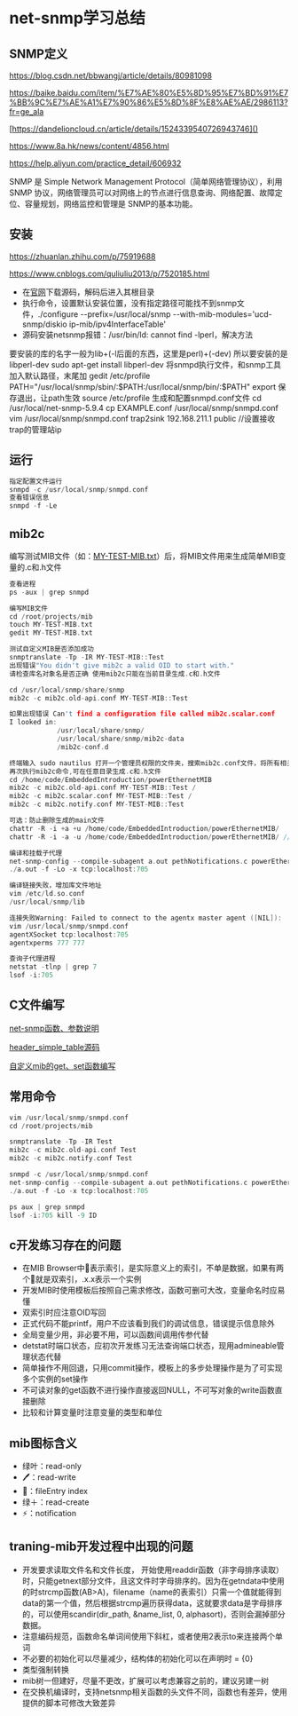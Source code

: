 # net-snmp学习总结

## SNMP定义

<https://blog.csdn.net/bbwangj/article/details/80981098> 

<https://baike.baidu.com/item/%E7%AE%80%E5%8D%95%E7%BD%91%E7%BB%9C%E7%AE%A1%E7%90%86%E5%8D%8F%E8%AE%AE/2986113?fr=ge_ala>

[https://dandelioncloud.cn/article/details/1524339540726943746]()

<https://www.8a.hk/news/content/4856.html>

<https://help.aliyun.com/practice_detail/606932>

SNMP 是 Simple Network Management Protocol（简单网络管理协议），利用 SNMP 协议，网络管理员可以对网络上的节点进行信息查询、网络配置、故障定位、容量规划，网络监控和管理是 SNMP的基本功能。

## 安装

<https://zhuanlan.zhihu.com/p/75919688>

<https://www.cnblogs.com/quliuliu2013/p/7520185.html>

*   在[官网](https://sourceforge.net/projects/net-snmp/)下载源码，解码后进入其根目录
*   执行命令，设置默认安装位置，没有指定路径可能找不到snmp文件，./configure --prefix=/usr/local/snmp --with-mib-modules='ucd-snmp/diskio ip-mib/ipv4InterfaceTable'
*   源码安装netsnmp报错：/usr/bin/ld: cannot find -lperl，解决方法

要安装的库的名字一般为lib+(-l后面的东西，这里是perl)+(-dev) 所以要安装的是libperl-dev sudo apt-get install libperl-dev 将snmpd执行文件，和snmp工具加入默认路径，末尾加 gedit /etc/profile PATH="/usr/local/snmp/sbin/:\$PATH:/usr/local/snmp/bin/:\$PATH" export 保存退出，让path生效 source /etc/profile 生成和配置snmpd.conf文件 cd /usr/local/net-snmp-5.9.4 cp EXAMPLE.conf /usr/local/snmp/snmpd.conf vim /usr/local/snmp/snmpd.conf trap2sink 192.168.211.1 public //设置接收trap的管理站ip

## 运行

```c
指定配置文件运行
snmpd -c /usr/local/snmp/snmpd.conf
查看错误信息
snmpd -f -Le
```

## mib2c

编写测试MIB文件（如：[MY-TEST-MIB.txt](note://WEBa0938d8b6532e534ba80f51055582a61)）后，将MIB文件用来生成简单MIB变量的.c和.h文件

```c
查看进程 
ps -aux | grep snmpd 

编写MIB文件 
cd /root/projects/mib 
touch MY-TEST-MIB.txt 
gedit MY-TEST-MIB.txt 

测试自定义MIB是否添加成功 
snmptranslate -Tp -IR MY-TEST-MIB::Test 
出现错误"You didn't give mib2c a valid OID to start with." 
请检查库名对象名是否正确 使用mib2c只能在当前目录生成.c和.h文件 

cd /usr/local/snmp/share/snmp 
mib2c -c mib2c.old-api.conf MY-TEST-MIB::Test 

如果出现错误 Can't find a configuration file called mib2c.scalar.conf 
I looked in: 
			/usr/local/share/snmp/ 
			/usr/local/share/snmp/mib2c-data 
			/mib2c-conf.d 

终端输入 sudo nautilus 打开一个管理员权限的文件夹，搜索mib2c.conf文件，将所有相关的文件拷贝到上述任一 文件夹中，
再次执行mib2c命令,可在任意目录生成.c和.h文件 
cd /home/code/EmbeddedIntroduction/powerEthernetMIB 
mib2c -c mib2c.old-api.conf MY-TEST-MIB::Test / 
mib2c -c mib2c.scalar.conf MY-TEST-MIB::Test /
mib2c -c mib2c.notify.conf MY-TEST-MIB::Test 

可选：防止删除生成的main文件 
chattr -R -i +a +u /home/code/EmbeddedIntroduction/powerEthernetMIB/ 
chattr -R -i -a -u /home/code/EmbeddedIntroduction/powerEthernetMIB/ //取消防止删除 

编译和挂载子代理 
net-snmp-config --compile-subagent a.out pethNotifications.c powerEthernetMIB.c 
./a.out -f -Lo -x tcp:localhost:705 

编译链接失败，增加库文件地址 
vim /etc/ld.so.conf 
/usr/local/snmp/lib 

连接失败Warning: Failed to connect to the agentx master agent ([NIL]): 
vim /usr/local/snmp/snmpd.conf 
agentXSocket tcp:localhost:705 
agentxperms 777 777 

查询子代理进程 
netstat -tlnp | grep 7 
lsof -i:705
```

## C文件编写

[net-snmp函数、参数说明](https://github.com/haad/net-snmp/blob/c629882ba31aaf27c859de2d47a6401849661ccd/AGENT.txt#L2)

[header\_simple\_table源码](https://github.com/haad/net-snmp/blob/master/agent/mibgroup/util_funcs/header_simple_table.c)

[自定义mib的get、set函数编写](https://blog.csdn.net/Rong_Toa/article/details/108869743)

## 常用命令

```c
vim /usr/local/snmp/snmpd.conf 
cd /root/projects/mib

snmptranslate -Tp -IR Test 
mib2c -c mib2c.old-api.conf Test 
mib2c -c mib2c.notify.conf Test 

snmpd -c /usr/local/snmp/snmpd.conf 
net-snmp-config --compile-subagent a.out pethNotifications.c powerEthernetMIB.c 
./a.out -f -Lo -x tcp:localhost:705 

ps aux | grep snmpd 
lsof -i:705 kill -9 ID
```

## c开发练习存在的问题

*   在MIB Browser中🔑表示索引，是实际意义上的索引，不单是数据，如果有两个🔑就是双索引，.x.x表示一个实例
*   开发MIB时使用模板后按照自己需求修改，函数可删可大改，变量命名时应易懂
*   双索引时应注意OID写回
*   正式代码不能printf，用户不应该看到我们的调试信息，错误提示信息除外
*   全局变量少用，非必要不用，可以函数间调用传参代替
*   detstat时端口状态，应初次开发练习无法查询端口状态，现用admineable管理状态代替
*   简单操作不用回退，只用commit操作，模板上的多步处理操作是为了可实现多个实例的set操作
*   不可读对象的get函数不进行操作直接返回NULL，不可写对象的write函数直接删除
*   比较和计算变量时注意变量的类型和单位

## mib图标含义

*   绿叶：read-only
*   🖊：read-write
*   🔑：fileEntry index
*   绿＋：read-create
*   ⚡：notification

## traning-mib开发过程中出现的问题

*   开发要求读取文件名和文件长度， 开始使用readdir函数（非字母排序读取）时，只能getnext部分文件，且这文件时字母排序的。因为在getndata中使用的时strcmp函数(AB>A)，filename（name的表索引）只需一个值就能得到data的第一个值，然后根据strcmp遍历获得data，这就要求data是字母排序的，可以使用scandir(dir\_path, \&name\_list, 0, alphasort)，否则会漏掉部分数据。
*   注意编码规范，函数命名单词间使用下斜杠，或者使用2表示to来连接两个单词
*   不必要的初始化可以尽量减少，结构体的初始化可以在声明时 = {0}
*   类型强制转换
*   mib树一但建好，尽量不更改，扩展可以考虑兼容之前的，建议另建一树
*   在交换机编译时，支持netsnmp相关函数的头文件不同，函数也有差异，使用提供的脚本可修改大致差异

